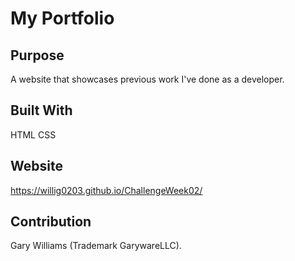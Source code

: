 # My Portfolio

## Purpose
A website that showcases previous work I've done as a developer.

## Built With
HTML
CSS

## Website
https://willig0203.github.io/ChallengeWeek02/

## Contribution
Gary Williams (Trademark GarywareLLC).